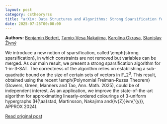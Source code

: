 ```yaml
---
layout: post
category: cstheoryrss
title: "arXiv: Data Structures and Algorithms: Strong Sparsification for 1-in-3-SAT via Polynomial Freiman-Ruzsa"
date: 2025-07-25T00:00:00
---
```


**Authors:** [Benjamin Bedert](https://dblp.uni-trier.de/search?q=Benjamin+Bedert), [Tamio-Vesa Nakajima](https://dblp.uni-trier.de/search?q=Tamio-Vesa+Nakajima), [Karolina Okrasa](https://dblp.uni-trier.de/search?q=Karolina+Okrasa), [Stanislav Živný](https://dblp.uni-trier.de/search?q=Stanislav+%C5%BDivn%C3%BD)

We introduce a new notion of sparsification, called \emph{strong
sparsification}, in which constraints are not removed but variables can be
merged. As our main result, we present a strong sparsification algorithm for
1-in-3-SAT. The correctness of the algorithm relies on establishing a
sub-quadratic bound on the size of certain sets of vectors in $\mathbb{F}\_2^d$.
This result, obtained using the recent \emph{Polynomial Freiman-Ruzsa Theorem}
(Gowers, Green, Manners and Tao, Ann. Math. 2025), could be of independent
interest. As an application, we improve the state-of-the-art algorithm for
approximating linearly-ordered colourings of 3-uniform hypergraphs (H{\aa}stad,
Martinsson, Nakajima and{\v{Z}}ivn{\'{y}}, APPROX 2024).

[Read original post](http://arxiv.org/abs/2507.17878v1)
